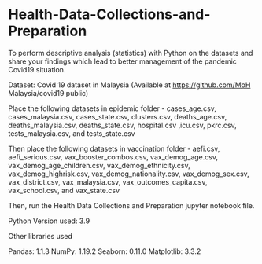 # Health-Data-Collections-and-Preparation
To perform descriptive analysis (statistics) with Python on the datasets and share your findings which lead to better management of the pandemic Covid19 situation.

Dataset: Covid 19 dataset in Malaysia (Available at https://github.com/MoH Malaysia/covid19 public)

Place the following datasets in epidemic folder - cases_age.csv, cases_malaysia.csv, cases_state.csv, clusters.csv, deaths_age.csv, deaths_malaysia.csv, deaths_state.csv, hospital.csv
,icu.csv, pkrc.csv, tests_malaysia.csv, and tests_state.csv

Then place the following datasets in vaccination folder - aefi.csv, aefi_serious.csv, vax_booster_combos.csv, vax_demog_age.csv, vax_demog_age_children.csv, 
vax_demog_ethnicity.csv, vax_demog_highrisk.csv, vax_demog_nationality.csv, vax_demog_sex.csv, vax_district.csv, vax_malaysia.csv, vax_outcomes_capita.csv, vax_school.csv, and vax_state.csv

Then, run the Health Data Collections and Preparation jupyter notebook file. 

Python Version used: 3.9

Other libraries used

Pandas: 1.1.3 NumPy: 1.19.2 Seaborn: 0.11.0 Matplotlib: 3.3.2 
